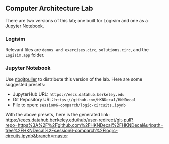 
## Computer Architecture Lab

There are two versions of this lab; one built for Logisim and one as a Jupyter Notebook.

### Logisim

Relevant files are `demos and exercises.circ`, `solutions.circ`, and the `Logisim.app` folder.

### Jupyter Notebook

Use [nbgitpuller](https://jupyterhub.github.io/nbgitpuller/link) to distribute this version of the lab. Here are some suggested presets:
 - JupyterHub URL: `https://eecs.datahub.berkeley.edu`
 - Git Repository URL: `https://github.com/HKNDecal/HKNDecal`
 - File to open: `session6-comparch/logic-circuits.ipynb`

With the above presets, here is the generated link: <https://eecs.datahub.berkeley.edu/hub/user-redirect/git-pull?repo=https%3A%2F%2Fgithub.com%2FHKNDecal%2FHKNDecal&urlpath=tree%2FHKNDecal%2Fsession6-comparch%2Flogic-circuits.ipynb&branch=master>
